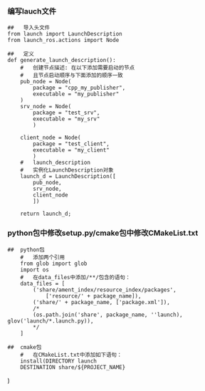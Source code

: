 ###     编写lauch文件
    ##   导入头文件
    from launch import LaunchDescription
    from launch_ros.actions import Node

    ##   定义
    def generate_launch_description():
        #   创建节点描述: 在以下添加需要启动的节点
        #   且节点启动顺序与下面添加的顺序一致
        pub_node = Node(
            package = "cpp_my_publisher",
            executable = "my_publisher"
        )
        srv_node = Node(
            package = "test_srv",
            executable = "my_srv"
            )
            
        client_node = Node(
            package = "test_client",
            executable = "my_client"
            )
        #   launch_description
        #   实例化LaunchDescription对象
        launch_d = LaunchDescription([
            pub_node, 
            srv_node, 
            client_node
            ])

        return launch_d;

###     python包中修改setup.py/cmake包中修改CMakeList.txt
    ##  python包
        #   添加两个引用
        from glob import glob
        import os
        #   在data_files中添加/**/包含的语句：
        data_files = [
            ('share/ament_index/resource_index/packages',
                ['resource/' + package_name]),
            ('share/' + package_name, ['package.xml']),
            /*
            (os.path.join('share', package_name, ''launch), glov('launch/*.launch.py)),
            */
        ]
    
    ##  cmake包
        #   在CMakeList.txt中添加如下语句：
        install(DIRECTORY launch
        DESTINATION share/${PROJECT_NAME}
)





